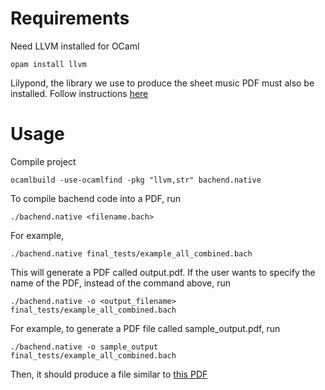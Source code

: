 # Requirements

Need LLVM installed for OCaml
```
opam install llvm
```

Lilypond, the library we use to produce the sheet music PDF must also be installed. Follow instructions [here](https://lilypond.org/)

# Usage

Compile project
```
ocamlbuild -use-ocamlfind -pkg "llvm,str" bachend.native
```

To compile bachend code into a PDF, run
```
./bachend.native <filename.bach>
```

For example,
```
./bachend.native final_tests/example_all_combined.bach
```

This will generate a PDF called output.pdf. If the user wants to specify the name of the PDF, instead of the command above, run

```
./bachend.native -o <output_filename> final_tests/example_all_combined.bach
```

For example, to generate a PDF file called sample_output.pdf, run
```
./bachend.native -o sample_output final_tests/example_all_combined.bach
```

Then, it should produce a file similar to [this PDF](sample_output.pdf)
